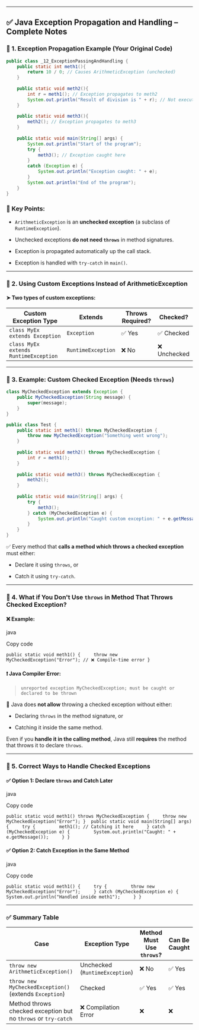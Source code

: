 
---


## ✅ Java Exception Propagation and Handling – Complete Notes

### 📌 1. Exception Propagation Example (Your Original Code)

```java
public class _12_ExceptionPassingAndHandling {
    public static int meth1(){
        return 10 / 0; // Causes ArithmeticException (unchecked)
    }
	
    public static void meth2(){
        int r = meth1(); // Exception propagates to meth2
        System.out.println("Result of division is " + r); // Not executed
    }
	
    public static void meth3(){
        meth2(); // Exception propagates to meth3
    }
	
    public static void main(String[] args) {
        System.out.println("Start of the program");
        try {
            meth3(); // Exception caught here
        }
        catch (Exception e) {
            System.out.println("Exception caught: " + e);
        }
        System.out.println("End of the program");
    }
}

```

### 🔹 Key Points:

- `ArithmeticException` is an **unchecked exception** (a subclass of `RuntimeException`).
    
- Unchecked exceptions **do not need `throws`** in method signatures.
    
- Exception is propagated automatically up the call stack.
    
- Exception is handled with `try-catch` in `main()`.
    

---

### 📌 2. Using Custom Exceptions Instead of ArithmeticException

#### ➤ Two types of custom exceptions:

|Custom Exception Type|Extends|Throws Required?|Checked?|
|---|---|---|---|
|`class MyEx extends Exception`|`Exception`|✅ Yes|✅ Checked|
|`class MyEx extends RuntimeException`|`RuntimeException`|❌ No|❌ Unchecked|

---

### 📌 3. Example: Custom Checked Exception (Needs `throws`)

```java
class MyCheckedException extends Exception {
    public MyCheckedException(String message) {
        super(message);
    }
}

public class Test {
    public static int meth1() throws MyCheckedException {
        throw new MyCheckedException("Something went wrong");
    }
	
    public static void meth2() throws MyCheckedException {
        int r = meth1();
    }
	
    public static void meth3() throws MyCheckedException {
        meth2();
    }
	
    public static void main(String[] args) {
        try {
            meth3();
        } catch (MyCheckedException e) {
            System.out.println("Caught custom exception: " + e.getMessage());
        }
    }
}
```

✅ Every method that **calls a method which throws a checked exception** must either:

- Declare it using `throws`, or
    
- Catch it using `try-catch`.
    

---

### 📌 4. What if You Don't Use `throws` in Method That Throws Checked Exception?

#### ❌ Example:

java

Copy code

`public static void meth1() {     throw new MyCheckedException("Error"); // ❌ Compile-time error }`

#### ❗ Java Compiler Error:

> `unreported exception MyCheckedException; must be caught or declared to be thrown`

🛑 Java does **not allow** throwing a checked exception without either:

- Declaring `throws` in the method signature, or
    
- Catching it inside the same method.
    

Even if you **handle it in the calling method**, Java still **requires** the method that throws it to declare `throws`.

---

### 📌 5. Correct Ways to Handle Checked Exceptions

#### ✅ Option 1: Declare `throws` and Catch Later

java

Copy code

`public static void meth1() throws MyCheckedException {     throw new MyCheckedException("Error"); }  public static void main(String[] args) {     try {         meth1(); // Catching it here     } catch (MyCheckedException e) {         System.out.println("Caught: " + e.getMessage());     } }`

#### ✅ Option 2: Catch Exception in the Same Method

java

Copy code

`public static void meth1() {     try {         throw new MyCheckedException("Error");     } catch (MyCheckedException e) {         System.out.println("Handled inside meth1");     } }`

---

### ✅ Summary Table

|Case|Exception Type|Method Must Use `throws`?|Can Be Caught|
|---|---|---|---|
|`throw new ArithmeticException()`|Unchecked (`RuntimeException`)|❌ No|✅ Yes|
|`throw new MyCheckedException()` (extends `Exception`)|Checked|✅ Yes|✅ Yes|
|Method throws checked exception but no `throws` or `try-catch`|❌ Compilation Error|❌|❌|